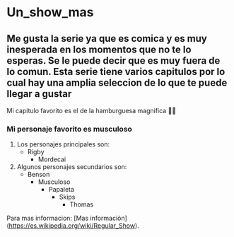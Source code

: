 # Un_show_mas
 ## Me gusta la serie ya que es comica y es muy inesperada en los momentos que no te lo esperas. Se le puede decir que es muy fuera de lo comun. Esta serie tiene varios capitulos por lo cual hay una amplia seleccion de lo que te puede llegar a gustar

 Mi capitulo favorito es el de la hamburguesa magnifica 🍔🗿

### Mi personaje favorito es musculoso
<picture> 
<source media="(prefers-color-scheme: dark)" srcset="https://static.wikia.nocookie.net/hdabravestwarriorsusm/images/3/39/Musculoso_-_Normal_-_The_Pilot.png/revision/latest?cb=20131216125806&path-prefix=es">


1. Los personajes principales son:
   - Rigby
     - Mordecai
2. Algunos personajes secundarios son:
    - Benson
        - Musculoso
            - Papaleta
                - Skips
                    - Thomas

Para mas informacion: [Mas información] (https://es.wikipedia.org/wiki/Regular_Show).
